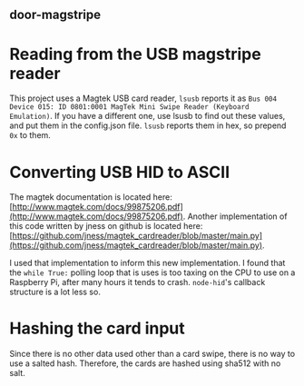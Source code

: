 door-magstripe
--------------

# Reading from the USB magstripe reader
This project uses a Magtek USB card reader, `lsusb` reports it as `Bus 004 Device 015: ID 0801:0001 MagTek Mini Swipe Reader (Keyboard Emulation)`. If you have a different one, use lsusb to find out these values, and put them in the config.json file. `lsusb` reports them in hex, so prepend `0x` to them.

# Converting USB HID to ASCII
The magtek documentation is located here: [http://www.magtek.com/docs/99875206.pdf](http://www.magtek.com/docs/99875206.pdf). Another implementation of this code written by jness on github is located here: [https://github.com/jness/magtek_cardreader/blob/master/main.py](https://github.com/jness/magtek_cardreader/blob/master/main.py).

I used that implementation to inform this new implementation. I found that the `while True:` polling loop that is uses is too taxing on the CPU to use on a Raspberry Pi, after many hours it tends to crash. `node-hid`'s callback structure is a lot less so.

# Hashing the card input
Since there is no other data used other than a card swipe, there is no way to use a salted hash. Therefore, the cards are hashed using sha512 with no salt.
